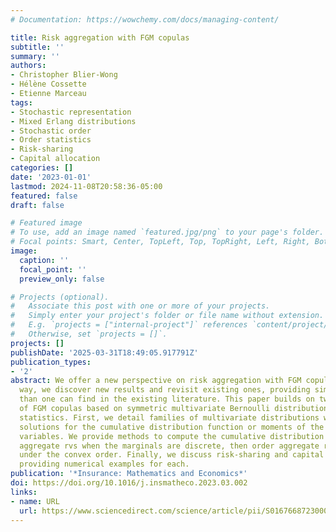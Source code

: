 ```yaml
---
# Documentation: https://wowchemy.com/docs/managing-content/

title: Risk aggregation with FGM copulas
subtitle: ''
summary: ''
authors:
- Christopher Blier-Wong
- Hélène Cossette
- Etienne Marceau
tags:
- Stochastic representation
- Mixed Erlang distributions
- Stochastic order
- Order statistics
- Risk-sharing
- Capital allocation
categories: []
date: '2023-01-01'
lastmod: 2024-11-08T20:58:36-05:00
featured: false
draft: false

# Featured image
# To use, add an image named `featured.jpg/png` to your page's folder.
# Focal points: Smart, Center, TopLeft, Top, TopRight, Left, Right, BottomLeft, Bottom, BottomRight.
image:
  caption: ''
  focal_point: ''
  preview_only: false

# Projects (optional).
#   Associate this post with one or more of your projects.
#   Simply enter your project's folder or file name without extension.
#   E.g. `projects = ["internal-project"]` references `content/project/deep-learning/index.md`.
#   Otherwise, set `projects = []`.
projects: []
publishDate: '2025-03-31T18:49:05.917791Z'
publication_types:
- '2'
abstract: We offer a new perspective on risk aggregation with FGM copulas. Along the
  way, we discover new results and revisit existing ones, providing simpler formulas
  than one can find in the existing literature. This paper builds on two novel representations
  of FGM copulas based on symmetric multivariate Bernoulli distributions and order
  statistics. First, we detail families of multivariate distributions with closed-form
  solutions for the cumulative distribution function or moments of the aggregate random
  variables. We provide methods to compute the cumulative distribution function of
  aggregate rvs when the marginals are discrete, then order aggregate random variables
  under the convex order. Finally, we discuss risk-sharing and capital allocation,
  providing numerical examples for each.
publication: '*Insurance: Mathematics and Economics*'
doi: https://doi.org/10.1016/j.insmatheco.2023.03.002
links:
- name: URL
  url: https://www.sciencedirect.com/science/article/pii/S0167668723000331
---
```

